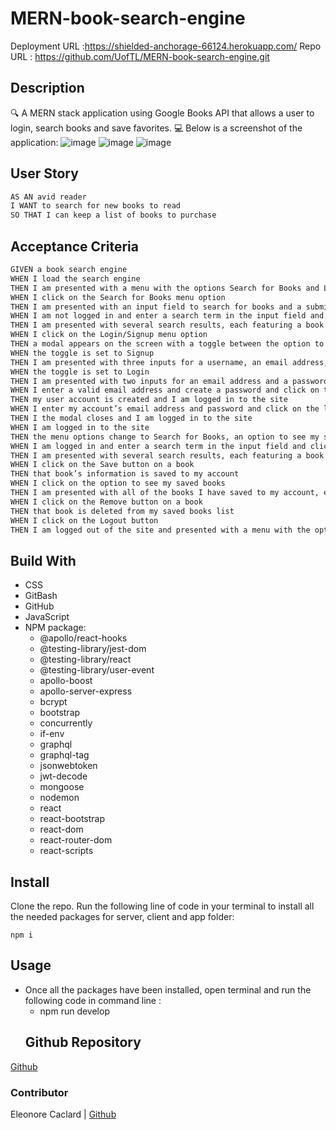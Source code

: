 # MERN-book-search-engine

Deployment URL :https://shielded-anchorage-66124.herokuapp.com/
Repo URL : https://github.com/UofTL/MERN-book-search-engine.git

## Description

🔍 A MERN stack application using Google Books API that allows a user to login, search books and save favorites.
💻 Below is a screenshot of the application:
![image](https://user-images.githubusercontent.com/84641285/141398352-063539bb-2f50-417c-bb93-6ca60f20dc0f.png)
![image](https://user-images.githubusercontent.com/84641285/141398421-9901fb68-34f0-4482-8b05-c85414b1766f.png)
![image](https://user-images.githubusercontent.com/84641285/141398573-f01807a7-970e-451c-9e25-3678b928d5dc.png)
## User Story

```md
AS AN avid reader
I WANT to search for new books to read
SO THAT I can keep a list of books to purchase
```

## Acceptance Criteria

```md
GIVEN a book search engine
WHEN I load the search engine
THEN I am presented with a menu with the options Search for Books and Login/Signup and an input field to search for books and a submit button
WHEN I click on the Search for Books menu option
THEN I am presented with an input field to search for books and a submit button
WHEN I am not logged in and enter a search term in the input field and click the submit button
THEN I am presented with several search results, each featuring a book’s title, author, description, image, and a link to that book on the Google Books site
WHEN I click on the Login/Signup menu option
THEN a modal appears on the screen with a toggle between the option to log in or sign up
WHEN the toggle is set to Signup
THEN I am presented with three inputs for a username, an email address, and a password, and a signup button
WHEN the toggle is set to Login
THEN I am presented with two inputs for an email address and a password and login button
WHEN I enter a valid email address and create a password and click on the signup button
THEN my user account is created and I am logged in to the site
WHEN I enter my account’s email address and password and click on the login button
THEN I the modal closes and I am logged in to the site
WHEN I am logged in to the site
THEN the menu options change to Search for Books, an option to see my saved books, and Logout
WHEN I am logged in and enter a search term in the input field and click the submit button
THEN I am presented with several search results, each featuring a book’s title, author, description, image, and a link to that book on the Google Books site and a button to save a book to my account
WHEN I click on the Save button on a book
THEN that book’s information is saved to my account
WHEN I click on the option to see my saved books
THEN I am presented with all of the books I have saved to my account, each featuring the book’s title, author, description, image, and a link to that book on the Google Books site and a button to remove a book from my account
WHEN I click on the Remove button on a book
THEN that book is deleted from my saved books list
WHEN I click on the Logout button
THEN I am logged out of the site and presented with a menu with the options Search for Books and Login/Signup and an input field to search for books and a submit button  
```
## Build With
- CSS
- GitBash
- GitHub
- JavaScript
- NPM package:
    - @apollo/react-hooks
    - @testing-library/jest-dom
    - @testing-library/react
    - @testing-library/user-event
    - apollo-boost
    - apollo-server-express
    - bcrypt
    - bootstrap
    - concurrently
    - if-env
    - graphql
    - graphql-tag
    - jsonwebtoken
    - jwt-decode
    - mongoose
    - nodemon
    - react
    - react-bootstrap
    - react-dom
    - react-router-dom
    - react-scripts
## Install

Clone the repo.
Run the following line of code in your terminal to install all the needed packages for server, client and app folder: 
```
npm i
```
## Usage
- Once all the packages have been installed, open terminal and run the following code in command line : 
  - npm run develop
  ## Github Repository
[Github](https://github.com/UofTL/MERN-book-search-engine.git)
### Contributor
Eleonore Caclard  | [Github](https://github.com/UofTL)